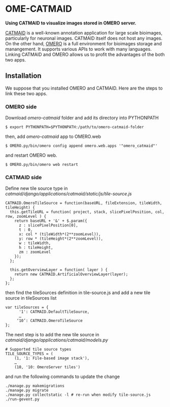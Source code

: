 # OME-CATMAID
**Using CATMAID to visualize images stored in OMERO server.**

[CATMAID](http://catmaid.readthedocs.io/en/stable/) is a well-known annotation application for large scale bioimages, particularly for neuronal images. CATMAID itself does not host any images. 
On the other hand, [OMERO](http://www.openmicroscopy.org/omero/) is a full environment for bioimages storage and manangement. It supports various APIs to work with many languages.
Linking CATMAID and OMERO allows us to profit the advantages of the both two apps.

## Installation

We suppose that you installed OMERO and CATMAID. Here are the steps to link these two apps.

### OMERO side

Download *omero-catmaid* folder and add its directory into PYTHONPATH

```
$ export PYTHONPATH=$PYTHONPATH:/path/to/omero-catmaid-folder
```

then, add *omero-catmaid* app to OMERO.web

```
$ OMERO.py/bin/omero config append omero.web.apps '"omero_catmaid"'
```

and restart OMERO web.

```
$ OMERO.py/bin/omero web restart
```

### CATMAID side

Define new tile source type in *catmaid/django/applications/catmaid/static/js/tile-source.js*

```
CATMAID.OmeroTileSource = function(baseURL, fileExtension, tileWidth, tileHeight) {
  this.getTileURL = function( project, stack, slicePixelPosition, col, row, zoomLevel ) {
    return baseURL + '&' + $.param({
      z : slicePixelPosition[0],
      t : 0,
      x: col * (tileWidth*(2**zoomLevel)),
      y: row * (tileHeight*(2**zoomLevel)),
      w : tileWidth,
      h : tileHeight,
      zm : zoomLevel
    });
  };

  this.getOverviewLayer = function( layer ) {
    return new CATMAID.ArtificialOverviewLayer(layer);
  };
};
```

then find the tileSources definition in tile-source.js and add a new tile source in tileSources list

```
var tileSources = {
      '1': CATMAID.DefaultTileSource,
      …
     ‘10’: CATMAID.OmeroTileSource
};
```

The next step is to add the new tile source in *catmaid/django/applications/catmaid/models.py*

```
# Supported tile source types
TILE_SOURCE_TYPES = (
    (1, '1: File-based image stack'),
    …
    (10, '10: OmeroServer tiles')
```

and run the following commands to update the change

```
./manage.py makemigrations
./manage.py migrate
./manage.py collectstatic -l # re-run when modify tile-source.js
./run-gevent.py
```


